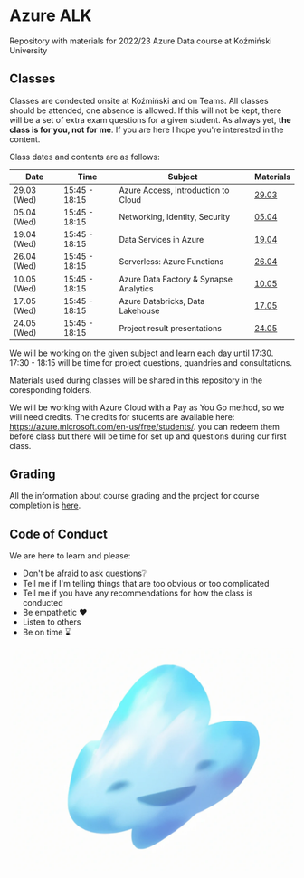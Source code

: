 # Azure ALK

Repository with materials for 2022/23 Azure Data course at Koźmiński University

## Classes

Classes are condected onsite at Koźmiński and on Teams. All classes should be attended, one absence is allowed. If this will not be kept, there will be a set of extra exam questions for a given student. As always yet, **the class is for you, not for me**. If you are here I hope you're interested in the content.

Class dates and contents are as follows: 

| Date         | Time          | Subject                                 | Materials                                    |
|--------------|---------------|-----------------------------------------|----------------------------------------------|
| 29.03 (Wed)  | 15:45 - 18:15 |  Azure Access, Introduction to Cloud    | [29.03](Classes/Class-29.03/Class-29.03.md)  |
| 05.04 (Wed)  | 15:45 - 18:15 |  Networking, Identity, Security         | [05.04](Classes/Class-05.04/Class-05.04.md)  |
| 19.04 (Wed)  | 15:45 - 18:15 |  Data Services in Azure                 | [19.04](Classes/Class-19.04/Class-19.04.md)  |
| 26.04 (Wed)  | 15:45 - 18:15 |  Serverless: Azure Functions            | [26.04](Classes/Class-26.04/Class-26.04.md)  |
| 10.05 (Wed)  | 15:45 - 18:15 |  Azure Data Factory & Synapse Analytics | [10.05](Classes/Class-10.05/Class-10.05.md)  |
| 17.05 (Wed)  | 15:45 - 18:15 |  Azure Databricks, Data Lakehouse       | [17.05](Classes/Class-17.05/Class-17.05.md)  |
| 24.05 (Wed)  | 15:45 - 18:15 |  Project result presentations           | [24.05](Classes/Class-24.05/Class-24.05.md)  |

We will be working on the given subject and learn each day until 17:30. 
17:30 - 18:15 will be time for project questions, quandries and consultations. 

Materials used during classes will be shared in this repository in the coresponding folders. 

We will be working with Azure Cloud with a Pay as You Go method, so we will need credits. The credits for students are available here: https://azure.microsoft.com/en-us/free/students/. you can redeem them before class but there will be time for set up and questions during our first class.

## Grading 

All the information about course grading and the project for course completion is [here](Grading.md). 

## Code of Conduct 

We are here to learn and please:
- Don't be afraid to ask questions❔
- Tell me if I'm telling things that are too obvious or too complicated
- Tell me if you have any recommendations for how the class is conducted
- Be empathetic ❤️
- Listen to others
- Be on time ⌛

![](img/azure-cloud.png)




